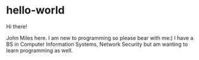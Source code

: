 # hello-world

Hi there!

John Miles here. I am new to programming so please bear with me:)
I have a BS in Computer Information Systems, Network Security but am wanting to learn programming as well.
